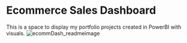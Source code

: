 # Ecommerce Sales Dashboard
This is a space to display my portfolio projects created in PowerBI with visuals.
![ecommDash_readmeimage](https://github.com/user-attachments/assets/e2cd6439-1cb1-4209-a09e-0c6c711818a7)
